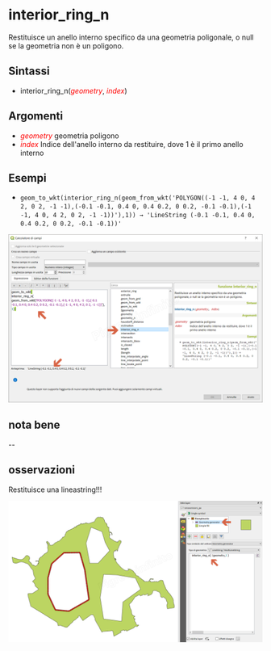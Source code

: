 # interior_ring_n

Restituisce un anello interno specifico da una geometria poligonale, o null se la geometria non è un poligono.

## Sintassi

- interior_ring_n(_<span style="color:red;">geometry</span>_, _<span style="color:red;">index</span>_)

## Argomenti

* _<span style="color:red;">geometry</span>_ geometria poligono
* _<span style="color:red;">index</span>_ Indice dell'anello interno da restituire, dove 1 è il primo anello interno

## Esempi

* `geom_to_wkt(interior_ring_n(geom_from_wkt('POLYGON((-1 -1, 4 0, 4 2, 0 2, -1 -1),(-0.1 -0.1, 0.4 0, 0.4 0.2, 0 0.2, -0.1 -0.1),(-1 -1, 4 0, 4 2, 0 2, -1 -1))'),1)) → 'LineString (-0.1 -0.1, 0.4 0, 0.4 0.2, 0 0.2, -0.1 -0.1))'`

![](../../img/geometria/interior_ring_n/interior_ring_n1.png)

## nota bene

--

## osservazioni

Restituisce una lineastring!!!

![](../../img/geometria/interior_ring_n/interior_ring_n2.png)

